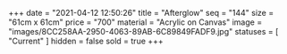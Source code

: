 +++
date = "2021-04-12 12:50:26"
title = "Afterglow"
seq = "144"
size = "61cm x 61cm"
price = "700"
material = "Acrylic on Canvas"
image = "images/8CC258AA-2950-4063-89AB-6C89849FADF9.jpg"
statuses = [ "Current" ]
hidden = false
sold = true
+++

